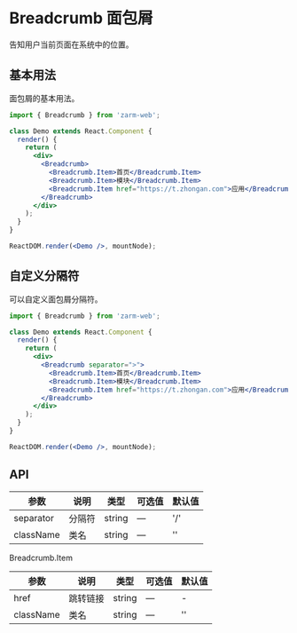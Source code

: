 # Breadcrumb 面包屑
告知用户当前页面在系统中的位置。



## 基本用法
面包屑的基本用法。

```jsx
import { Breadcrumb } from 'zarm-web';

class Demo extends React.Component {
  render() {
    return (
      <div>
        <Breadcrumb>
          <Breadcrumb.Item>首页</Breadcrumb.Item>
          <Breadcrumb.Item>模块</Breadcrumb.Item>
          <Breadcrumb.Item href="https://t.zhongan.com">应用</Breadcrumb.Item>
        </Breadcrumb>
      </div>
    );
  }
}

ReactDOM.render(<Demo />, mountNode);
```



## 自定义分隔符
可以自定义面包屑分隔符。

```jsx
import { Breadcrumb } from 'zarm-web';

class Demo extends React.Component {
  render() {
    return (
      <div>
        <Breadcrumb separator=">">
          <Breadcrumb.Item>首页</Breadcrumb.Item>
          <Breadcrumb.Item>模块</Breadcrumb.Item>
          <Breadcrumb.Item href="https://t.zhongan.com">应用</Breadcrumb.Item>
        </Breadcrumb>
      </div>
    );
  }
}

ReactDOM.render(<Demo />, mountNode);
```



## API

| 参数      | 说明          | 类型      | 可选值                           | 默认值  |
|---------- |-------------- |---------- |--------------------------------  |-------- |
| separator | 分隔符 | string | — | '/' |
| className | 类名 | string | — | '' |


Breadcrumb.Item

| 参数      | 说明          | 类型      | 可选值                           | 默认值  |
|---------- |-------------- |---------- |--------------------------------  |-------- |
| href | 跳转链接 | string | — | - |
| className | 类名 | string | — | '' |
